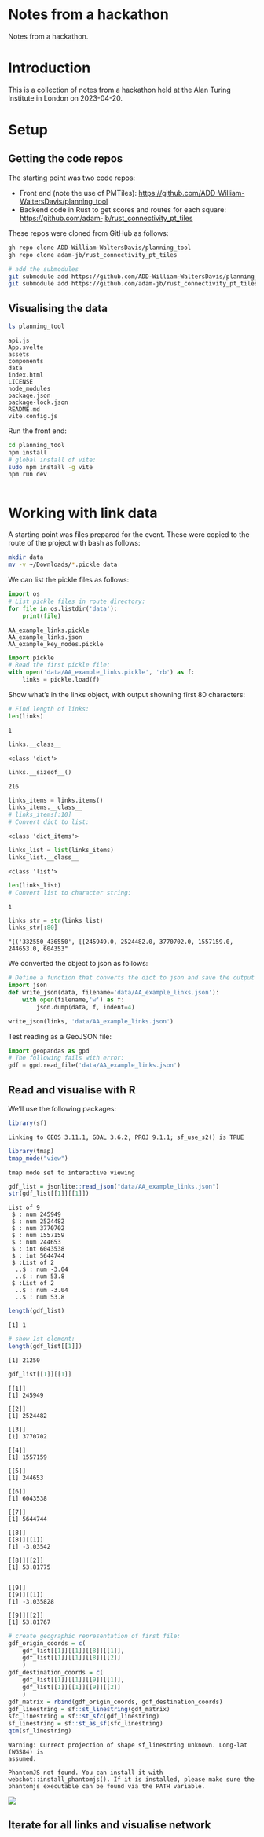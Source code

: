 # Notes from a hackathon

Notes from a hackathon.

# Introduction

This is a collection of notes from a hackathon held at the Alan Turing
Institute in London on 2023-04-20.

# Setup

## Getting the code repos

The starting point was two code repos:

- Front end (note the use of PMTiles):
  https://github.com/ADD-William-WaltersDavis/planning_tool
- Backend code in Rust to get scores and routes for each square:
  https://github.com/adam-jb/rust_connectivity_pt_tiles

These repos were cloned from GitHub as follows:

``` bash
gh repo clone ADD-William-WaltersDavis/planning_tool
gh repo clone adam-jb/rust_connectivity_pt_tiles

# add the submodules
git submodule add https://github.com/ADD-William-WaltersDavis/planning_tool planning_tool
git submodule add https://github.com/adam-jb/rust_connectivity_pt_tiles rust_connectivity_pt_tiles
```

## Visualising the data

``` bash
ls planning_tool
```

    api.js
    App.svelte
    assets
    components
    data
    index.html
    LICENSE
    node_modules
    package.json
    package-lock.json
    README.md
    vite.config.js

Run the front end:

``` bash
cd planning_tool
npm install
# global install of vite:
sudo npm install -g vite
npm run dev
```

``` bash
```

# Working with link data

A starting point was files prepared for the event. These were copied to
the route of the project with bash as follows:

``` bash
mkdir data
mv -v ~/Downloads/*.pickle data
```

We can list the pickle files as follows:

``` python
import os
# List pickle files in route directory:
for file in os.listdir('data'):
    print(file)
```

    AA_example_links.pickle
    AA_example_links.json
    AA_example_key_nodes.pickle

``` python
import pickle
# Read the first pickle file:
with open('data/AA_example_links.pickle', 'rb') as f:
    links = pickle.load(f)
```

Show what’s in the links object, with output showning first 80
characters:

``` python
# Find length of links:
len(links)
```

    1

``` python
links.__class__
```

    <class 'dict'>

``` python
links.__sizeof__()
```

    216

``` python
links_items = links.items()
links_items.__class__
# links_items[:10]
# Convert dict to list:
```

    <class 'dict_items'>

``` python
links_list = list(links_items)
links_list.__class__
```

    <class 'list'>

``` python
len(links_list)
# Convert list to character string:
```

    1

``` python
links_str = str(links_list)
links_str[:80]
```

    "[('332550_436550', [[245949.0, 2524482.0, 3770702.0, 1557159.0, 244653.0, 604353"

We converted the object to json as follows:

``` python
# Define a function that converts the dict to json and save the output to a file:
import json
def write_json(data, filename='data/AA_example_links.json'):
    with open(filename,'w') as f:
        json.dump(data, f, indent=4)

write_json(links, 'data/AA_example_links.json')
```

Test reading as a GeoJSON file:

``` python
import geopandas as gpd
# The following fails with error:
gdf = gpd.read_file('data/AA_example_links.json')
```

## Read and visualise with R

We’ll use the following packages:

``` r
library(sf)
```

    Linking to GEOS 3.11.1, GDAL 3.6.2, PROJ 9.1.1; sf_use_s2() is TRUE

``` r
library(tmap)
tmap_mode("view")
```

    tmap mode set to interactive viewing

``` r
gdf_list = jsonlite::read_json("data/AA_example_links.json")
str(gdf_list[[1]][[1]])
```

    List of 9
     $ : num 245949
     $ : num 2524482
     $ : num 3770702
     $ : num 1557159
     $ : num 244653
     $ : int 6043538
     $ : int 5644744
     $ :List of 2
      ..$ : num -3.04
      ..$ : num 53.8
     $ :List of 2
      ..$ : num -3.04
      ..$ : num 53.8

``` r
length(gdf_list)
```

    [1] 1

``` r
# show 1st element:
length(gdf_list[[1]])
```

    [1] 21250

``` r
gdf_list[[1]][[1]]
```

    [[1]]
    [1] 245949

    [[2]]
    [1] 2524482

    [[3]]
    [1] 3770702

    [[4]]
    [1] 1557159

    [[5]]
    [1] 244653

    [[6]]
    [1] 6043538

    [[7]]
    [1] 5644744

    [[8]]
    [[8]][[1]]
    [1] -3.03542

    [[8]][[2]]
    [1] 53.81775


    [[9]]
    [[9]][[1]]
    [1] -3.035828

    [[9]][[2]]
    [1] 53.81767

``` r
# create geographic representation of first file:
gdf_origin_coords = c(
    gdf_list[[1]][[1]][[8]][[1]],
    gdf_list[[1]][[1]][[8]][[2]]
    )
gdf_destination_coords = c(
    gdf_list[[1]][[1]][[9]][[1]],
    gdf_list[[1]][[1]][[9]][[2]]
    )
gdf_matrix = rbind(gdf_origin_coords, gdf_destination_coords)
gdf_linestring = sf::st_linestring(gdf_matrix)
sfc_linestring = sf::st_sfc(gdf_linestring)
sf_linestring = sf::st_as_sf(sfc_linestring)
qtm(sf_linestring)
```

    Warning: Currect projection of shape sf_linestring unknown. Long-lat (WGS84) is
    assumed.

    PhantomJS not found. You can install it with webshot::install_phantomjs(). If it is installed, please make sure the phantomjs executable can be found via the PATH variable.

![](README_files/figure-commonmark/unnamed-chunk-14-1.png)

## Iterate for all links and visualise network
